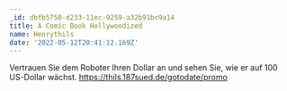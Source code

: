 ```yaml
---
_id: dbfb5750-d233-11ec-9259-a32b91bc9a14
title: A Comic Book Hollywoodized
name: Henrythils
date: '2022-05-12T20:41:12.169Z'
---
```

Vertrauen Sie dem Roboter Ihren Dollar an und sehen Sie, wie er auf 100 US-Dollar wächst. https://thils.187sued.de/gotodate/promo
